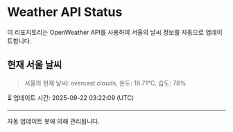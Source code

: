 
# Weather API Status

이 리포지토리는 OpenWeather API를 사용하여 서울의 날씨 정보를 자동으로 업데이트합니다.

## 현재 서울 날씨
> 서울의 현재 날씨: overcast clouds, 온도: 18.71°C, 습도: 78%

⏳ 업데이트 시간: 2025-09-22 03:22:09 (UTC)

---
자동 업데이트 봇에 의해 관리됩니다.
